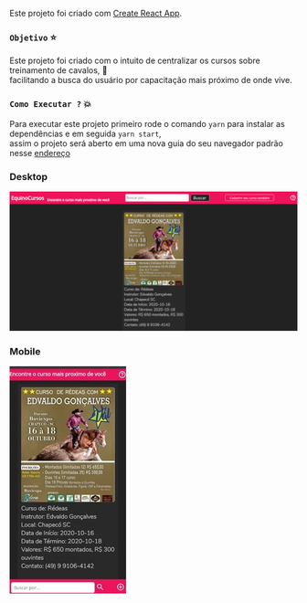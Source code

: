 Este projeto foi criado com [Create React App](https://github.com/facebook/create-react-app).


### `Objetivo` :star:

Este projeto foi criado com o intuito de centralizar os cursos sobre treinamento de cavalos, :horse: <br />
facilitando a busca do usuário por capacitação mais próximo de onde vive.

### `Como Executar ?` :boom:

Para executar este projeto primeiro rode o comando `yarn` para instalar as dependências e em seguida `yarn start`, <br />
assim o projeto será aberto em uma nova guia do seu navegador padrão nesse [endereço](http://localhost:3000) 

  ### Desktop
![Print1](https://github.com/MatheusMoreiraDosSantos/equinocursos-frontend/blob/master/src/assets/img/p1.png)
  ### Mobile
![Print2](https://github.com/MatheusMoreiraDosSantos/equinocursos-frontend/blob/master/src/assets/img/p2.jpg)
